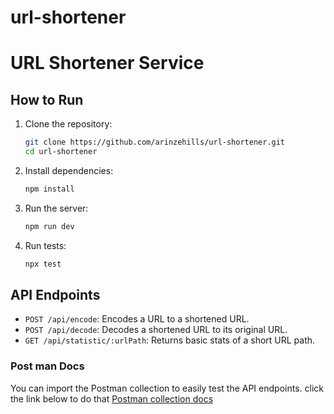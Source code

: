 # url-shortener

# URL Shortener Service

## How to Run

1. Clone the repository:

   ```bash
   git clone https://github.com/arinzehills/url-shortener.git
   cd url-shortener
   ```

2. Install dependencies:

   ```bash
   npm install
   ```

3. Run the server:

   ```bash
   npm run dev
   ```

4. Run tests:
   ```bash
   npx test
   ```

## API Endpoints

- `POST /api/encode`: Encodes a URL to a shortened URL.
- `POST /api/decode`: Decodes a shortened URL to its original URL.
- `GET /api/statistic/:urlPath`: Returns basic stats of a short URL path.

### Post man Docs

You can import the Postman collection to easily test the API endpoints. click the link below to do that
[Postman collection docs](https://documenter.getpostman.com/view/16821985/2sA3XMjP7r)
